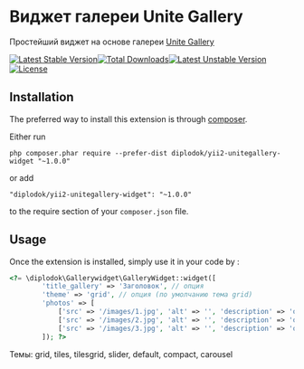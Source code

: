 Виджет галереи Unite Gallery
============================
Простейший виджет на основе галереи [Unite Gallery](http://unitegallery.net/)

[![Latest Stable Version](https://poser.pugx.org/diplodok/yii2-unitegallery-widget/v/stable.svg)](https://packagist.org/packages/diplodok/yii2-unitegallery-widget)[![Total Downloads](https://poser.pugx.org/diplodok/yii2-unitegallery-widget/downloads.svg)](https://packagist.org/packages/diplodok/yii2-unitegallery-widget)[![Latest Unstable Version](https://poser.pugx.org/diplodok/yii2-unitegallery-widget/v/unstable.svg)](https://packagist.org/packages/diplodok/yii2-unitegallery-widget)[![License](https://poser.pugx.org/diplodok/yii2-unitegallery-widget/license.svg)](https://packagist.org/packages/diplodok/yii2-unitegallery-widget)

Installation
------------

The preferred way to install this extension is through [composer](http://getcomposer.org/download/).

Either run

```
php composer.phar require --prefer-dist diplodok/yii2-unitegallery-widget "~1.0.0"
```

or add

```
"diplodok/yii2-unitegallery-widget": "~1.0.0"
```

to the require section of your `composer.json` file.


Usage
-----

Once the extension is installed, simply use it in your code by  :

```php
<?= \diplodok\Gallerywidget\GalleryWidget::widget([
        'title_gallery' => 'Заголовок', // опция
        'theme' => 'grid', // опция (по умолчанию тема grid)
        'photos' => [
			['src' => '/images/1.jpg', 'alt' => '', 'description' => 'опция'],
			['src' => '/images/2.jpg', 'alt' => '', 'description' => 'опция'],
			['src' => '/images/3.jpg', 'alt' => '', 'description' => 'опция']
		]); ?>
```
Темы: grid, tiles, tilesgrid, slider, default, compact, carousel